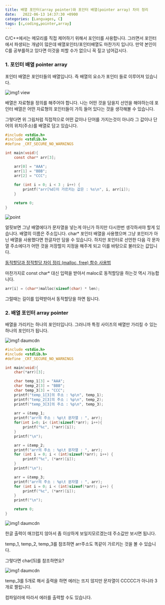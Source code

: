 ```yaml
---
title: 배열 포인터(array pointer)와 포인터 배열(pointer array) 차이 정리
date:   2022-06-13 14:37:30 +0900
categories: [Languages, C]
tags: [c,coding,pointer,array]
---
```


C/C++에서는 메모리를 직접 제어하기 위해서 포인터를 사용합니다. 그러면서 포인터에서 파생되는 개념이 많은데 배열포인터/포인터배열도 마찬가지 입니다. 만약 본인이 C를 공부를하고 있다면 이것을 피할 수가 없으니 꼭 짚고 넘어갑시다.

### 1. 포인터 배열 pointer array
포인터 배열은 포인터들의 배열입니다. 즉 배열의 요소가 포인터 들로 이루어져 있습니다.

![img1 view](https://user-images.githubusercontent.com/85277660/210573682-797d206d-e849-45de-b3d9-a1804a2895e8.png)

배열은 자료형을 정의를 해주어야 합니다. 나는 어떤 것을 담을지 선언을 해야하는데 포인터 배열은 어떤 자료형의 포인터들이 가득 들어 있다는 것을 생각해볼 수 있습니다.

그렇다면 위 그림처럼 직접적으로 어떤 값이나 단어를 가지는것이 아니라 그 값이나 단어의 위치(주소)를 배열로 담고 있습니다.

```c
#include <stdio.h>
#include <stdlib.h>
#define _CRT_SECURE_NO_WARNINGS

int main(void){
	const char* arr[3];

	arr[0] = "AAA";
	arr[1] = "BBB";
	arr[2] = "CCC";
	
	for (int i = 0; i < 3 ; i++) {
		printf("arr[%d]이 가르키는 값은 : %s\n", i, arr[i]);
	}

	return 0;
}
```

![point](https://user-images.githubusercontent.com/85277660/210573755-bbf40c5b-651e-4dae-bd6a-0a7f7a814f88.png)

얼핏보면 그냥 배열에다가 문자열을 넣는게 아닌가 하지만 다시한번 생각하셔야 할게 있습니다. 배열의 이름은 주소입니다. char* 포인터 배열을 사용했으며 그냥 포인터가 아닌 배열을 사용했다면 한글자만 담을 수 있습니다. 하지만 포인터로 선언한 다음 각 문자열 주소에다가 어떤 것을 저장할지 지정을 해주게 되고 이를 바탕으로 불러오는 값입니다.

[동적할당과 정적할당 차이 정리 (malloc, free) 함수 사용법](https://jeong-daniel.github.io/posts/%EB%8F%99%EC%A0%81%ED%95%A0%EB%8B%B9%EA%B3%BC-%EC%A0%95%EC%A0%81%ED%95%A0%EB%8B%B9-%EC%B0%A8%EC%9D%B4-%EC%A0%95%EB%A6%AC-(malloc,-free)-%ED%95%A8%EC%88%98-%EC%82%AC%EC%9A%A9%EB%B2%95/)

마찬가지로 const char* 대신 입력을 받아서 maloc로 동적할당을 하는것 역시 가능합니다.

```c
arr[i] = (char*)malloc(sizeof(char) * len);
```
그럴때는 길이를 입력받아서 동적할당을 하면 됩니다.


### 2. 배열 포인터 array pointer
배열을 가리키는 하나의 포인터입니다. 그러니까 특정 사이즈의 배열만 가리킬 수 있는 하나의 포인터가 됩니다.

![img1 daumcdn](https://user-images.githubusercontent.com/85277660/210574535-15b38255-36a7-49d3-b9a7-b10961489072.jpg)

```c
#include <stdio.h>
#include <stdlib.h>
#define _CRT_SECURE_NO_WARNINGS

int main(void){
	char(*arr)[3];

	char temp_1[3] = "AAA";
	char temp_2[3] = "BBB";
	char temp_3[3] = "CCC";
	printf("temp_1[3]의 주소 : %p\n", temp_1);
	printf("temp_2[3]의 주소 : %p\n", temp_2);
	printf("temp_3[3]의 주소 : %p\n", temp_3);
	
	arr = &temp_1;
	printf("arr의 주소 : %p\t 문자열 : ", arr);
	for(int i=0; i< (int)sizeof(*arr); i++){
		printf("%c", (*arr)[i]);
	}
	printf("\n");

	arr = &temp_2;
	printf("arr의 주소 : %p\t 문자열 : ", arr);
	for (int i = 0; i < (int)sizeof(*arr); i++) {
		printf("%c", (*arr)[i]);
	}
	printf("\n");

	arr = &temp_3;
	printf("arr의 주소 : %p\t 문자열 : ", arr);
	for (int i = 0; i < (int)sizeof(*arr); i++) {
		printf("%c", (*arr)[i]);
	}
	printf("\n");

	return 0;
}
```

![img1 daumcdn](https://user-images.githubusercontent.com/85277660/210574583-aea4695b-b1a6-4ad8-8c69-cef5a35736b5.png)

한글 출력이 매끄럽지 않아서 좀 이상하게 보일지모르겠는데 주소값만 보시면 됩니다.

temp_1, temp_2, temp_3를 참조하면 arr주소도 똑같이 가르키는 것을 볼 수 있습니다.

그렇다면 char[5]를 참조하면요?

![img1 daumcdn](https://user-images.githubusercontent.com/85277660/210574617-d90c945a-759f-4799-b5ac-4866317a4c65.png)

temp_3를 5개로 해서 출력을 하면 에러는 뜨지 않지만 문자열이 CCCCC가 아니라 3개로 짤립니다.

컴파일러에 따라서 에러를 출력할 수도 있습니다.